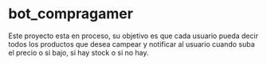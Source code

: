 # bot_compragamer
Este proyecto esta en proceso, su objetivo es que cada usuario pueda decir todos los productos que desea campear y notificar al usuario cuando suba el precio o si bajo, si hay stock o si no hay.
